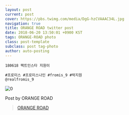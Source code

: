 ```yaml
---
layout: post
current: post
cover: https://pbs.twimg.com/media/DgG-hzCVAAAC34L.jpg
navigation: true
title: ORANGE ROAD twitter post
date: 2018-06-20 13:50:01 +0900 KST
tags: ORANGE-ROAD photo
class: post-template
subclass: post tag-photo
author: auto-posting
---
```


```  
180618 팩트인스타 지원이  
  
#프로미스 #프로미스나인 #fromis_9 #박지원  
@realfromis_9  

```

![0](https://pbs.twimg.com/media/DgG-hzCVAAAC34L.jpg)

Post by ORANGE ROAD
> [ORANGE ROAD](https://twitter.com/OrangeRoad8)